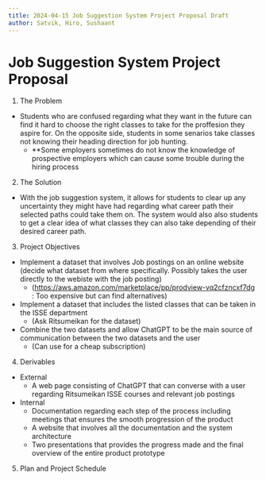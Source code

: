 ```yaml
---
title: 2024-04-15 Job Suggestion System Project Proposal Draft
author: Satvik, Hiro, Sushaant
---
```


# Job Suggestion System Project Proposal

1. The Problem
* Students who are confused regarding what they want in the future can find it hard to choose the right classes to take for the proffesion they aspire for. On the opposite side, students in some senarios take classes not knowing their heading direction for job hunting.
  * **Some employers sometimes do not know the knowledge of prospective employers which can cause some trouble during the hiring process
 
2. The Solution
* With the job suggestion system, it allows for students to clear up any uncertainty they might have had regarding what career path their selected paths could take them on. The system would also also students to get a clear idea of what classes they can also take depending of their desired career path.

3. Project Objectives
* Implement a dataset that involves Job postings on an online website (decide what dataset from where specifically. Possibly takes the user directly to the webiste with the job posting)
  * (https://aws.amazon.com/marketplace/pp/prodview-vq2cfzncxf7dg : Too expensive but can find alternatives) 
* Implement a dataset that includes the listed classes that can be taken in the ISSE department
  * (Ask Ritsumeikan for the dataset) 
* Combine the two datasets and allow ChatGPT to be the main source of communication between the two datasets and the user
  * (Can use for a cheap subscription)
 
4. Derivables
* External
  * A web page consisting of ChatGPT that can converse with a user regarding Ritsumeikan ISSE courses and relevant job postings
* Internal
  * Documentation regarding each step of the process including meetings that ensures the smooth progression of the product
  * A website that involves all the documentation and the system architecture
  * Two presentations that provides the progress made and the final overview of the entire product prototype

5. Plan and Project Schedule
 
